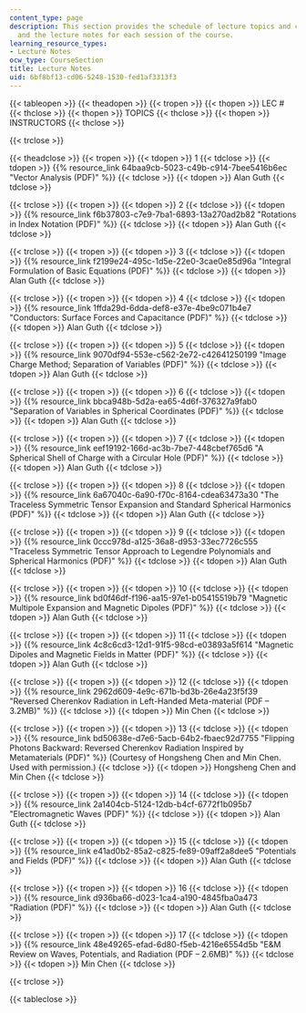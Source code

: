 ```yaml
---
content_type: page
description: This section provides the schedule of lecture topics and course instructors,
  and the lecture notes for each session of the course.
learning_resource_types:
- Lecture Notes
ocw_type: CourseSection
title: Lecture Notes
uid: 6bf8bf13-cd06-5248-1530-fed1af3313f3
---
```


{{< tableopen >}}
{{< theadopen >}}
{{< tropen >}}
{{< thopen >}}
LEC #
{{< thclose >}}
{{< thopen >}}
TOPICS
{{< thclose >}}
{{< thopen >}}
INSTRUCTORS
{{< thclose >}}

{{< trclose >}}

{{< theadclose >}}
{{< tropen >}}
{{< tdopen >}}
1
{{< tdclose >}}
{{< tdopen >}}
{{% resource_link 64baa9cb-5023-c49b-c914-7bee5416b6ec "Vector Analysis (PDF)" %}}
{{< tdclose >}}
{{< tdopen >}}
Alan Guth
{{< tdclose >}}

{{< trclose >}}
{{< tropen >}}
{{< tdopen >}}
2
{{< tdclose >}}
{{< tdopen >}}
{{% resource_link f6b37803-c7e9-7ba1-6893-13a270ad2b82 "Rotations in Index Notation (PDF)" %}}
{{< tdclose >}}
{{< tdopen >}}
Alan Guth
{{< tdclose >}}

{{< trclose >}}
{{< tropen >}}
{{< tdopen >}}
3
{{< tdclose >}}
{{< tdopen >}}
 {{% resource_link f2199e24-495c-1d5e-22e0-3cae0e85d96a "Integral Formulation of Basic Equations (PDF)" %}}
{{< tdclose >}}
{{< tdopen >}}
Alan Guth
{{< tdclose >}}

{{< trclose >}}
{{< tropen >}}
{{< tdopen >}}
4
{{< tdclose >}}
{{< tdopen >}}
{{% resource_link 1ffda29d-6dda-def8-e37e-4be9c071b4e7 "Conductors: Surface Forces and Capacitance (PDF)" %}}
{{< tdclose >}}
{{< tdopen >}}
Alan Guth
{{< tdclose >}}

{{< trclose >}}
{{< tropen >}}
{{< tdopen >}}
5
{{< tdclose >}}
{{< tdopen >}}
 {{% resource_link 9070df94-553e-c562-2e72-c42641250199 "Image Charge Method; Separation of Variables (PDF)" %}}
{{< tdclose >}}
{{< tdopen >}}
Alan Guth
{{< tdclose >}}

{{< trclose >}}
{{< tropen >}}
{{< tdopen >}}
6
{{< tdclose >}}
{{< tdopen >}}
 {{% resource_link bbca948b-5d2a-ea65-4d6f-376327a9fab0 "Separation of Variables in Spherical Coordinates (PDF)" %}}
{{< tdclose >}}
{{< tdopen >}}
Alan Guth
{{< tdclose >}}

{{< trclose >}}
{{< tropen >}}
{{< tdopen >}}
7
{{< tdclose >}}
{{< tdopen >}}
{{% resource_link eef19192-166d-ac3b-7be7-448cbef765d6 "A Spherical Shell of Charge with a Circular Hole (PDF)" %}}
{{< tdclose >}}
{{< tdopen >}}
Alan Guth
{{< tdclose >}}

{{< trclose >}}
{{< tropen >}}
{{< tdopen >}}
8
{{< tdclose >}}
{{< tdopen >}}
{{% resource_link 6a67040c-6a90-f70c-8164-cdea63473a30 "The Traceless Symmetric Tensor Expansion and Standard Spherical Harmonics (PDF)" %}}
{{< tdclose >}}
{{< tdopen >}}
Alan Guth
{{< tdclose >}}

{{< trclose >}}
{{< tropen >}}
{{< tdopen >}}
9
{{< tdclose >}}
{{< tdopen >}}
{{% resource_link 0ccc978d-a125-36a8-d953-33ec7726c555 "Traceless Symmetric Tensor Approach to Legendre Polynomials and Spherical Harmonics (PDF)" %}}
{{< tdclose >}}
{{< tdopen >}}
Alan Guth
{{< tdclose >}}

{{< trclose >}}
{{< tropen >}}
{{< tdopen >}}
10
{{< tdclose >}}
{{< tdopen >}}
 {{% resource_link bd0f46df-f196-aa15-97e1-b05415519b79 "Magnetic Multipole Expansion and Magnetic Dipoles (PDF)" %}}
{{< tdclose >}}
{{< tdopen >}}
Alan Guth
{{< tdclose >}}

{{< trclose >}}
{{< tropen >}}
{{< tdopen >}}
11
{{< tdclose >}}
{{< tdopen >}}
 {{% resource_link 4c8c6cd3-12d1-91f5-98cd-e03893a5f614 "Magnetic Dipoles and Magnetic Fields in Matter (PDF)" %}}
{{< tdclose >}}
{{< tdopen >}}
Alan Guth
{{< tdclose >}}

{{< trclose >}}
{{< tropen >}}
{{< tdopen >}}
12
{{< tdclose >}}
{{< tdopen >}}
{{% resource_link 2962d609-4e9c-671b-bd3b-26e4a23f5f39 "Reversed Cherenkov Radiation in Left-Handed Meta-material (PDF – 3.2MB)" %}}
{{< tdclose >}}
{{< tdopen >}}
Min Chen
{{< tdclose >}}

{{< trclose >}}
{{< tropen >}}
{{< tdopen >}}
13
{{< tdclose >}}
{{< tdopen >}}
{{% resource_link bd50638e-d7e6-5acb-64b2-fbaec92d7755 "Flipping Photons Backward: Reversed Cherenkov Radiation Inspired by Metamaterials (PDF)" %}} (Courtesy of Hongsheng Chen and Min Chen. Used with permission.)
{{< tdclose >}}
{{< tdopen >}}
Hongsheng Chen and Min Chen
{{< tdclose >}}

{{< trclose >}}
{{< tropen >}}
{{< tdopen >}}
14
{{< tdclose >}}
{{< tdopen >}}
{{% resource_link 2a1404cb-5124-12db-b4cf-6772f1b095b7 "Electromagnetic Waves (PDF)" %}}
{{< tdclose >}}
{{< tdopen >}}
Alan Guth
{{< tdclose >}}

{{< trclose >}}
{{< tropen >}}
{{< tdopen >}}
15
{{< tdclose >}}
{{< tdopen >}}
{{% resource_link e41ad0b2-85a2-c825-fe89-09aff2a8dee5 "Potentials and Fields (PDF)" %}}
{{< tdclose >}}
{{< tdopen >}}
Alan Guth
{{< tdclose >}}

{{< trclose >}}
{{< tropen >}}
{{< tdopen >}}
16
{{< tdclose >}}
{{< tdopen >}}
{{% resource_link d936ba66-d023-1ca4-a190-4845fba0a473 "Radiation (PDF)" %}}
{{< tdclose >}}
{{< tdopen >}}
Alan Guth
{{< tdclose >}}

{{< trclose >}}
{{< tropen >}}
{{< tdopen >}}
17
{{< tdclose >}}
{{< tdopen >}}
{{% resource_link 48e49265-efad-6d80-f5eb-4216e6554d5b "E&M Review on Waves, Potentials, and Radiation (PDF – 2.6MB)" %}}
{{< tdclose >}}
{{< tdopen >}}
Min Chen
{{< tdclose >}}

{{< trclose >}}

{{< tableclose >}}